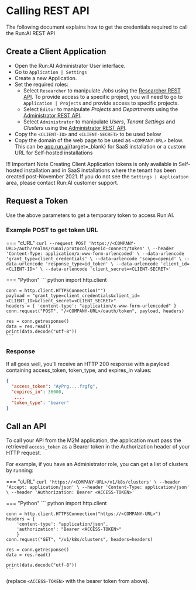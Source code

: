 
# Calling REST API

The following document explains how to get the credentials required to call the Run:AI REST API


## Create a Client Application

* Open the Run:AI Administrator User interface.
* Go to `Application | Settings`
* Create a new Application. 
* Set the required roles:
    * Select `Researcher` to manipulate _Jobs_ using the [Researcher REST API](researcher-rest-api/overview.md). To provide access to a specific project, you will need to go to `Application | Projects` and provide access to specific projects. 
    * Select `Editor` to manipulate _Projects_ and _Departments_ using the [Administrator REST API](admin-rest-api/overview.md). 
    * Select `Administrator` to manipulate _Users_, _Tenant Settings_ and _Clusters_ using the [Administrator REST API](admin-rest-api/overview.md).
* Copy the `<CLIENT-ID>` and `<CLIENT-SECRET>` to be used below
* Copy the domain of the web page to be used as `<COMPANY-URL>` below. This can be [app.run.ai](https://app.run.ai){target=_blank} for SaaS installation or a custom URL for Self-hosted installations

!!! Important Note
    Creating Client Application tokens is only available in Self-hosted installation and in SaaS installations where the tenant has been created post-November 2021. If you do not see the `Settings | Application` area, please contact Run:AI customer support.  

## Request a Token

Use the above parameters to get a temporary token to access Run:AI. 

### Example POST to get token URL

=== "cURL"
    ```
    curl --request POST 'https://<COMPANY-URL>/auth/realms/runai/protocol/openid-connect/token' \
    --header 'Content-Type: application/x-www-form-urlencoded' \
    --data-urlencode 'grant_type=client_credentials' \
    --data-urlencode 'scope=openid' \
    --data-urlencode 'response_type=id_token' \
    --data-urlencode 'client_id=<CLIENT-ID>' \
    --data-urlencode 'client_secret=<CLIENT-SECRET>'
    ```

=== "Python"
    ``` python
    import http.client

    conn = http.client.HTTPSConnection("")
    payload = "grant_type=client_credentials&client_id=<CLIENT_ID>&client_secret=<CLIENT_SECRET>"
    headers = { 'content-type': "application/x-www-form-urlencoded" }
    conn.request("POST", "/<COMPANY-URL>/oauth/token", payload, headers)

    res = conn.getresponse()
    data = res.read()
    print(data.decode("utf-8"))
    ```

### Response 

If all goes well, you'll receive an HTTP 200 response with a payload containing access_token, token_type, and expires_in values:

``` JSON
{
  "access_token": "AyPrg....frgfg",
  "expires_in": 36000,
   ....
  "token_type": "bearer"
}
```

## Call an API

To call your API from the M2M application, the application must pass the retrieved `access_token` as a Bearer token in the Authorization header of your HTTP request.

For example, if you have an Administrator role, you can get a list of clusters by running:

=== "cURL"
    ```
    curl 'https://<COMPANY-URL>/v1/k8s/clusters' \
    --header 'Accept: application/json' \
    --header 'Content-Type: application/json' \
    --header 'Authorization: Bearer <ACCESS-TOKEN>' 
    ```

=== "Python"
    ``` python
    import http.client

    conn = http.client.HTTPSConnection("https://<COMPANY-URL>")
    headers = {
        'content-type': "application/json",
        'authorization': "Bearer <ACCESS-TOKEN>"
        }
    conn.request("GET", "/v1/k8s/clusters", headers=headers)

    res = conn.getresponse()
    data = res.read()

    print(data.decode("utf-8"))
    ```
(replace `<ACCESS-TOKEN>` with the bearer token from above).
